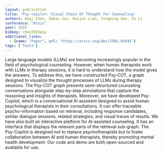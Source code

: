 ```yaml
---
layout: publication
title: 'Psy-copilot: Visual Chain Of Thought For Counseling'
authors: Keqi Chen, Zekai Sun, Huijun Lian, Yingming Gao, Ya Li
conference: "Arxiv"
year: 2025
bibkey: chen2025psy
additional_links:
  - {name: "Paper", url: 'https://arxiv.org/abs/2503.03645'}
tags: ['Tools']
---
```

Large language models (LLMs) are becoming increasingly popular in the field
of psychological counseling. However, when human therapists work with LLMs in
therapy sessions, it is hard to understand how the model gives the answers. To
address this, we have constructed Psy-COT, a graph designed to visualize the
thought processes of LLMs during therapy sessions. The Psy-COT graph presents
semi-structured counseling conversations alongside step-by-step annotations
that capture the reasoning and insights of therapists. Moreover, we have
developed Psy-Copilot, which is a conversational AI assistant designed to
assist human psychological therapists in their consultations. It can offer
traceable psycho-information based on retrieval, including response candidates,
similar dialogue sessions, related strategies, and visual traces of results. We
have also built an interactive platform for AI-assisted counseling. It has an
interface that displays the relevant parts of the retrieval sub-graph. The
Psy-Copilot is designed not to replace psychotherapists but to foster
collaboration between AI and human therapists, thereby promoting mental health
development. Our code and demo are both open-sourced and available for use.
